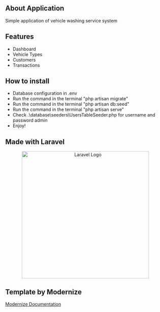 ## About Application

Simple application of vehicle washing service system

## Features

- Dashboard
- Vehicle Types
- Customers
- Transactions

## How to install

- Database configuration in .env
- Run the command in the terminal "php artisan migrate"
- Run the command in the terminal "php artisan db:seed"
- Run the command in the terminal "php artisan serve"
- Check .\database\seeders\UsersTableSeeder.php for username and password admin
- Enjoy!

## Made with Laravel

<p align="center"><a href="https://laravel.com" target="_blank"><img src="https://raw.githubusercontent.com/laravel/art/master/logo-lockup/5%20SVG/2%20CMYK/1%20Full%20Color/laravel-logolockup-cmyk-red.svg" width="400" alt="Laravel Logo"></a></p>


## Template by Modernize

[Modernize Documentation](https://github.com/adminmart/Modernize-bootstrap-free)
